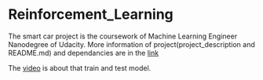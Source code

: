 # Reinforcement_Learning
The smart car project is the coursework of Machine Learning Engineer Nanodegree of Udacity.
More information of project(project_description and README.md) and dependancies are in the [link](https://github.com/nd009/smartcab)

The [video](https://www.youtube.com/watch?v=hpNtRGmeA1A&feature=youtu.be) is about that train and test model.
